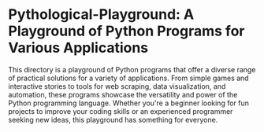 # Pythological-Playground: A Playground of Python Programs for Various Applications

This directory is a playground of Python programs that offer a diverse range of practical solutions for a variety of applications. From simple games and interactive stories to tools for web scraping, data visualization, and automation, these programs showcase the versatility and power of the Python programming language. Whether you're a beginner looking for fun projects to improve your coding skills or an experienced programmer seeking new ideas, this playground has something for everyone.
